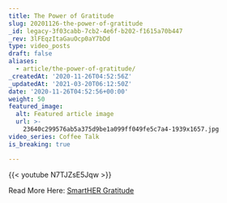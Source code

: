 ```yaml
---
title: The Power of Gratitude
slug: 20201126-the-power-of-gratitude
_id: legacy-3f03cabb-7cb2-4e6f-b202-f1615a70b447
_rev: 3lFEqzItaGauOcp0aY7bDd
type: video_posts
draft: false
aliases:
  - article/the-power-of-gratitude/
_createdAt: '2020-11-26T04:52:56Z'
_updatedAt: '2021-03-20T06:12:50Z'
date: '2020-11-26T04:52:56+00:00'
weight: 50
featured_image:
  alt: Featured article image
  url: >-
    23640c299576ab5a375d9be1a099ff049fe5c7a4-1939x1657.jpg
video_series: Coffee Talk
is_breaking: true

---
```

{{< youtube N7TJZsE5Jqw >}}

Read More Here: [SmartHER Gratitude](https://smarthernews.com/the-science-of-giving-thanks/)